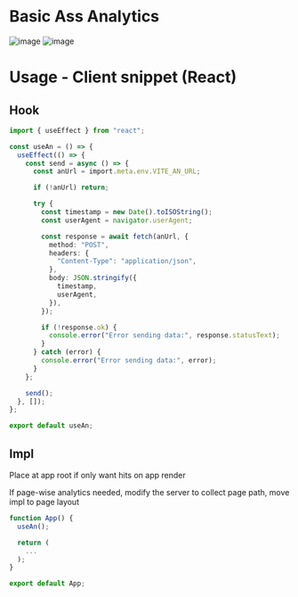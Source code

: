 
# Basic Ass Analytics

![image](https://github.com/user-attachments/assets/0a75810d-c671-49bf-87cb-3e4697105c7c)
![image](https://github.com/user-attachments/assets/aa8134e3-7a07-4f6c-b51e-afb0114f3fa6)


# Usage - Client snippet (React)

## Hook 
```ts
import { useEffect } from "react";

const useAn = () => {
  useEffect(() => {
    const send = async () => {
      const anUrl = import.meta.env.VITE_AN_URL;

      if (!anUrl) return;

      try {
        const timestamp = new Date().toISOString();
        const userAgent = navigator.userAgent;

        const response = await fetch(anUrl, {
          method: "POST",
          headers: {
            "Content-Type": "application/json",
          },
          body: JSON.stringify({
            timestamp,
            userAgent,
          }),
        });

        if (!response.ok) {
          console.error("Error sending data:", response.statusText);
        }
      } catch (error) {
        console.error("Error sending data:", error);
      }
    };

    send();
  }, []); 
};

export default useAn;
```

## Impl
Place at app root if only want hits on app render 

If page-wise analytics needed, modify the server to collect page path, move impl to page layout 

```jsx
function App() {
  useAn();

  return (
    ...
  );
}

export default App;
```
